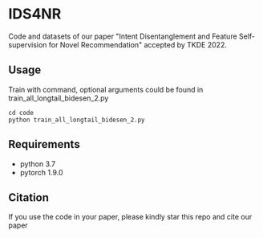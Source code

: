 # IDS4NR
Code and datasets of our paper "Intent Disentanglement and Feature Self-supervision for Novel Recommendation" accepted by TKDE 2022.
## Usage
Train with command, optional arguments could be found in train_all_longtail_bidesen_2.py
```
cd code
python train_all_longtail_bidesen_2.py
```
## Requirements
- python 3.7
- pytorch 1.9.0
## Citation
If you use the code in your paper, please kindly star this repo and cite our paper
